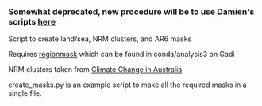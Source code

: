 ### Somewhat deprecated, new procedure will be to use Damien's scripts [here](https://github.com/AusClimateService/model-evaluation/blob/master/report_EOFY22/spatial_selection.py)

Script to create land/sea, NRM clusters, and AR6 masks

Requires [regionmask](https://regionmask.readthedocs.io/en/stable/index.html) which can be found in conda/analysis3 on Gadi

NRM clusters taken from [Climate Change in Australia](https://www.climatechangeinaustralia.gov.au/en/overview/methodology/nrm-regions/)

create_masks.py is an example script to make all the required masks in a single file.
